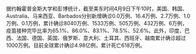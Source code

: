据约翰霍普金斯大学和彭博统计，截至美东时间4月9日下午10时，美国、韩国、Australia、马来西亚、Barbados分别新增确诊0.0万例、16.4万例、2.7万例、1.0万例、0.1万例，累计确诊8040万例、1533万例、505万例、432万例、6万例，疫苗接种完毕比率为65.1%、86.0%、83.1%、78.5%、52.6%。此外，印度、巴西、法国、德国、英国、俄罗斯、意大利、土耳其、西班牙、越南累计确诊超过1000万例。目前全球累计确诊4.98亿例，累计死亡618万例。